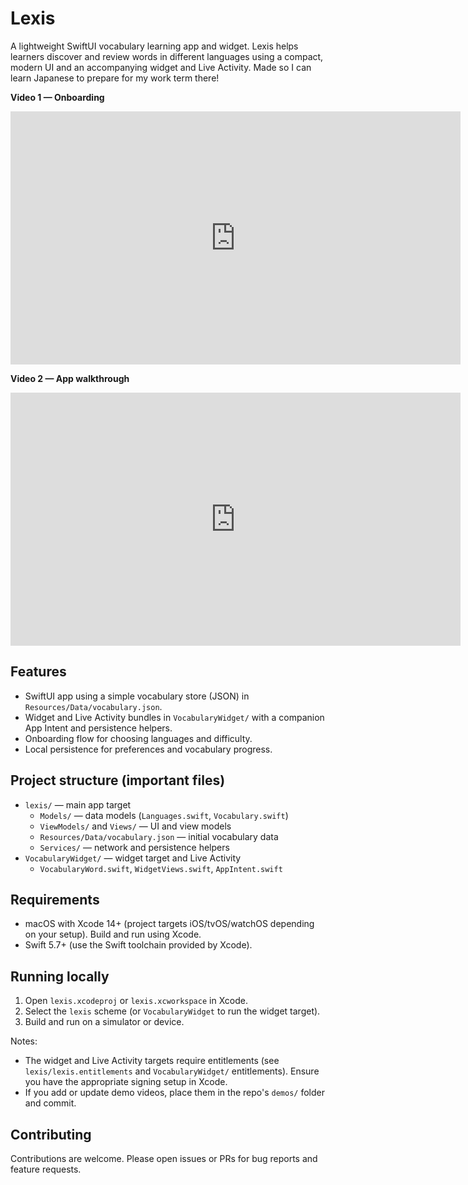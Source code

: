 # Lexis

A lightweight SwiftUI vocabulary learning app and widget. Lexis helps learners discover and review words in different languages using a compact, modern UI and an accompanying widget and Live Activity. Made so I can learn Japanese to prepare for my work term there!

**Video 1 — Onboarding**

<iframe width="720" height="405" src="https://www.youtube.com/embed/He1UdsS6sss" 
  title="Lexis App Walkthrough" frameborder="0" 
  allow="accelerometer; autoplay; clipboard-write; encrypted-media; gyroscope; picture-in-picture" 
  allowfullscreen>
</iframe>

**Video 2 — App walkthrough**

<iframe width="720" height="405" src="https://www.youtube.com/embed/HHwvt4r3vlA" 
  title="Lexis App Walkthrough" frameborder="0" 
  allow="accelerometer; autoplay; clipboard-write; encrypted-media; gyroscope; picture-in-picture" 
  allowfullscreen>
</iframe>

## Features

- SwiftUI app using a simple vocabulary store (JSON) in `Resources/Data/vocabulary.json`.
- Widget and Live Activity bundles in `VocabularyWidget/` with a companion App Intent and persistence helpers.
- Onboarding flow for choosing languages and difficulty.
- Local persistence for preferences and vocabulary progress.

## Project structure (important files)

- `lexis/` — main app target
  - `Models/` — data models (`Languages.swift`, `Vocabulary.swift`)
  - `ViewModels/` and `Views/` — UI and view models
  - `Resources/Data/vocabulary.json` — initial vocabulary data
  - `Services/` — network and persistence helpers
- `VocabularyWidget/` — widget target and Live Activity
  - `VocabularyWord.swift`, `WidgetViews.swift`, `AppIntent.swift`

## Requirements

- macOS with Xcode 14+ (project targets iOS/tvOS/watchOS depending on your setup). Build and run using Xcode.
- Swift 5.7+ (use the Swift toolchain provided by Xcode).

## Running locally

1. Open `lexis.xcodeproj` or `lexis.xcworkspace` in Xcode.
2. Select the `lexis` scheme (or `VocabularyWidget` to run the widget target).
3. Build and run on a simulator or device.

Notes:

- The widget and Live Activity targets require entitlements (see `lexis/lexis.entitlements` and `VocabularyWidget/` entitlements). Ensure you have the appropriate signing setup in Xcode.
- If you add or update demo videos, place them in the repo's `demos/` folder and commit.

## Contributing

Contributions are welcome. Please open issues or PRs for bug reports and feature requests.
